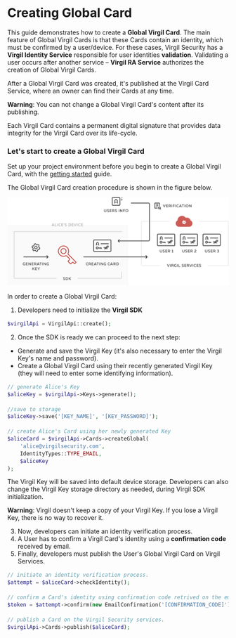 # Creating Global Card

This guide demonstrates how to create a **Global Virgil Card**. The main feature of Global Virgil Cards is that these Cards contain an identity, which must be confirmed by a user/device. For these cases, Virgil Security has a **Virgil Identity Service** responsible for user identities **validation**. Validating a user occurs after another service – **Virgil RA Service**  authorizes the creation of Global Virgil Cards.

After a Global Virgil Card was created, it's published at the Virgil Card Service, where an owner can find their Cards at any time.

**Warning**: You can not change a Global Virgil Card's content after its publishing.

Each Virgil Card contains a permanent digital signature that provides data integrity for the Virgil Card over its life-cycle.

### Let's start to create a Global Virgil Card

Set up your project environment before you begin to create a Global Virgil Card, with the [getting started](/docs/guides/configuration/client-configuration.md) guide.

The Global Virgil Card creation procedure is shown in the figure below.

![Card Intro](/docs/img/Card_intro.png "Create Global Virgil Card")

In order to create a Global Virgil Card:

1. Developers need to initialize the **Virgil SDK**

```php
$virgilApi = VirgilApi::create();
```

2. Once the SDK is ready we can proceed to the next step:


- Generate and save the Virgil Key (it's also necessary to enter the Virgil Key's name and password).
- Create a Global Virgil Card using their recently generated Virgil Key (they will need to enter some identifying information).


```php
// generate Alice's Key
$aliceKey = $virgilApi->Keys->generate();

//save to storage
$aliceKey->save('[KEY_NAME]', '[KEY_PASSWORD]');

// create Alice's Card using her newly generated Key
$aliceCard = $virgilApi->Cards->createGlobal(
    'alice@virgilsecurity.com',
    IdentityTypes::TYPE_EMAIL,
    $aliceKey
);
```

The Virgil Key will be saved into default device storage. Developers can also change the Virgil Key storage directory as needed, during Virgil SDK initialization.

**Warning**: Virgil doesn't keep a copy of your Virgil Key. If you lose a Virgil Key, there is no way to recover it.

3. Now, developers can initiate an identity verification process.
4. A User has to confirm a Virgil Card's identity using a **confirmation code** received by email.
5. Finally, developers must publish the User's Global Virgil Card on Virgil Services.

```php
// initiate an identity verification process.
$attempt = $aliceCard->checkIdentity();

// confirm a Card's identity using confirmation code retrived on the email.
$token = $attempt->confirm(new EmailConfirmation('[CONFIRMATION_CODE]'));

// publish a Card on the Virgil Security services.
$virgilApi->Cards->publish($aliceCard);
```
